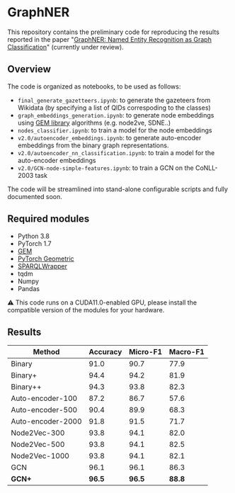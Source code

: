 # GraphNER

This repository contains the preliminary code for reproducing the results reported in the paper "[GraphNER: Named Entity Recognition as Graph Classification](https://openreview.net/forum?id=vfpW-kRvLgu)" (currently under review).

## Overview
The code is organized as notebooks, to be used as follows:
* `final_generate_gazetteers.ipynb`: to generate the gazeteers from Wikidata (by specifying a list of QIDs correspoding to the classes)
* `graph_embeddings_generation.ipynb`: to generate node embeddings using [GEM library](https://github.com/palash1992/GEM) algorithms (e.g. node2ve, SDNE..)
* `nodes_classifier.ipynb`: to train a model for the node embeddings
* `v2.0/autoencoder_embeddings.ipynb`: to generate auto-encoder embeddings from the binary graph representations.
* `v2.0/autoencoder_nn_classification.ipynb`: to train a model for the auto-encoder embeddings
* `v2.0/GCN-node-simple-features.ipynb`: to train a GCN on the CoNLL-2003 task

The code will be streamlined into stand-alone configurable scripts and fully documented soon.

## Required modules
* Python 3.8
* PyTorch 1.7
* [GEM](https://github.com/palash1992/GEM)
* [PyTorch Geometric](https://pytorch-geometric.readthedocs.io/en/latest/)
* [SPARQLWrapper](https://github.com/RDFLib/sparqlwrapper)
* tqdm
* Numpy
* Pandas

:warning:	This code runs on a CUDA11.0-enabled GPU, please install the compatible version of the modules for your hardware.

## Results
Method           | Accuracy | Micro-F1 | Macro-F1 
-----------------|----------|----------|---------
Binary           | 91.0     | 90.7     | 77.9 
Binary+          | 94.4     | 94.2     | 81.9 
Binary++         | 94.3     | 93.8     | 82.3 
Auto-encoder-100 | 87.2     | 86.7     | 57.6
Auto-encoder-500 | 90.4     | 89.9     | 68.3
Auto-encoder-2000| 91.8     | 91.5     | 71.7 
Node2Vec-300     | 93.8     | 94.1     | 82.0
Node2Vec-500     | 93.8     | 94.1     | 82.5
Node2Vec-1000    | 93.8     | 94.1     | 82.1 
GCN              | 96.1     | 96.1     | 86.3 
**GCN+**         | **96.5**     | **96.5**    | **88.8**

